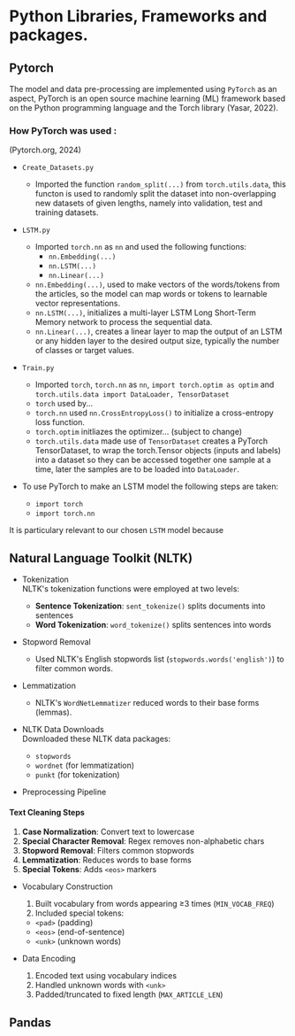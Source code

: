 # Python Libraries, Frameworks and packages.

## Pytorch
The model and data pre-processing are implemented using `PyTorch` as an aspect, PyTorch is an open source machine learning (ML) framework based on the Python programming language and the Torch library (Yasar, 2022).

### How PyTorch was used :
(Pytorch.org, 2024)

- `Create_Datasets.py`
    - Imported the function `random_split(...)` from `torch.utils.data`, this functon is used to randomly split the dataset into     non-overlapping new datasets of given lengths, namely into validation, test and training datasets.


- `LSTM.py`
    - Imported `torch.nn` as `nn` and used the following functions: 
        - `nn.Embedding(...)`
        - `nn.LSTM(...)`
        - `nn.Linear(...)`
    - `nn.Embedding(...)`, used to make vectors of the words/tokens from the articles, so the model can map words or tokens to learnable vector representations.
    - `nn.LSTM(...)`, initializes a multi-layer LSTM Long Short-Term Memory network to process the sequential data.
    - `nn.Linear(...)`, creates a linear layer to map the output of an LSTM or any hidden layer to the desired output size, typically the number of classes or target values.


- `Train.py`
    - Imported `torch`, `torch.nn` as `nn`, `import torch.optim as optim` and `torch.utils.data import DataLoader, TensorDataset`
    - `torch` used by...
    - `torch.nn` used `nn.CrossEntropyLoss()` to initialize a cross-entropy loss function.
    - `torch.optim` initliazes the optimizer... (subject to change)
    - `torch.utils.data` made use of `TensorDataset` creates a PyTorch TensorDataset, to wrap the torch.Tensor objects (inputs and labels) into a dataset so they can be accessed together one sample at a time, later the samples are to be loaded into `DataLoader`.



- To use PyTorch to make an LSTM model the following steps are taken:
    - `import torch`
    - `import torch.nn`
    

It is particulary relevant to our chosen `LSTM` model because 

## Natural Language Toolkit (NLTK)

- Tokenization  
NLTK's tokenization functions were employed at two levels:  
    - **Sentence Tokenization**: `sent_tokenize()` splits documents into sentences  
    - **Word Tokenization**: `word_tokenize()` splits sentences into words  

- Stopword Removal  
    - Used NLTK's English stopwords list (`stopwords.words('english')`) to filter common words.

- Lemmatization  
    - NLTK's `WordNetLemmatizer` reduced words to their base forms (lemmas).

- NLTK Data Downloads  
    Downloaded these NLTK data packages:  
    - `stopwords`  
    - `wordnet` (for lemmatization)  
    - `punkt` (for tokenization)  

- Preprocessing Pipeline

#### Text Cleaning Steps  
1. **Case Normalization**: Convert text to lowercase  
2. **Special Character Removal**: Regex removes non-alphabetic chars  
3. **Stopword Removal**: Filters common stopwords  
4. **Lemmatization**: Reduces words to base forms  
5. **Special Tokens**: Adds `<eos>` markers  

- Vocabulary Construction  
    1. Built vocabulary from words appearing ≥3 times (`MIN_VOCAB_FREQ`)  
    2. Included special tokens:  
    - `<pad>` (padding)  
    - `<eos>` (end-of-sentence)  
    - `<unk>` (unknown words)  

- Data Encoding  
    1. Encoded text using vocabulary indices  
    2. Handled unknown words with `<unk>`  
    3. Padded/truncated to fixed length (`MAX_ARTICLE_LEN`)  


## Pandas


